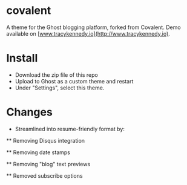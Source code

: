 # covalent

A theme for the Ghost blogging platform, forked from Covalent. Demo available on [www.tracykennedy.io](http://www.tracykennedy.io).

# Install

* Download the zip file of this repo
* Upload to Ghost as a custom theme and restart
* Under "Settings", select this theme.

# Changes
* Streamlined into resume-friendly format by:

** Removing Disqus integration

** Removing date stamps 

** Removing "blog" text previews

** Removed subscribe options
